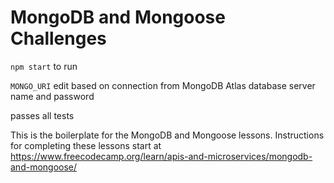 # MongoDB and Mongoose Challenges

`npm start` to run

`MONGO_URI` edit based on connection from MongoDB Atlas database server name and password

passes all tests

This is the boilerplate for the MongoDB and Mongoose lessons. Instructions for completing these lessons start at https://www.freecodecamp.org/learn/apis-and-microservices/mongodb-and-mongoose/
